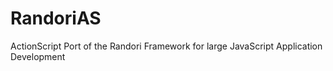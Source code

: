 RandoriAS
=========

ActionScript Port of the Randori Framework for large JavaScript Application Development